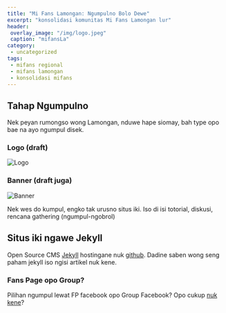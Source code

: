 ```yaml
---
title: "Mi Fans Lamongan: Ngumpulno Bolo Dewe" 
excerpt: "konsolidasi komunitas Mi Fans Lamongan lur"
header:
 overlay_image: "/img/logo.jpeg"
 caption: "mifansLa"
category:
 - uncategorized
tags:
 - mifans regional
 - mifans lamongan
 - konsolidasi mifans
---
```

 
## Tahap Ngumpulno 
Nek peyan rumongso wong Lamongan, nduwe hape siomay, bah type opo bae na ayo ngumpul disek.

### Logo (draft)
![Logo](/img/logo.jpeg)

### Banner (draft juga)

![Banner](/img/banner.jpeg)

Nek wes do kumpul, engko tak urusno situs iki. Iso di isi totorial, diskusi, rencana gathering (ngumpul-ngobrol)  

## Situs iki ngawe Jekyll 

Open Source CMS [Jekyll](http://jekyllrb.com) hostingane nuk [github](http://github.com). Dadine saben wong seng paham jekyll iso ngisi artikel nuk kene.

### Fans Page opo Group?

Pilihan ngumpul lewat FP facebook opo Group Facebook? Opo cukup [nuk kene](/Adorable-Mi-Bunny)?
